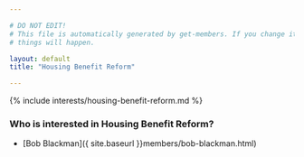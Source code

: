 ```yaml
---

# DO NOT EDIT!
# This file is automatically generated by get-members. If you change it, bad
# things will happen.

layout: default
title: "Housing Benefit Reform"

---
```


{% include interests/housing-benefit-reform.md %}

### Who is interested in Housing Benefit Reform?


* [Bob Blackman]({ site.baseurl }}members/bob-blackman.html)
